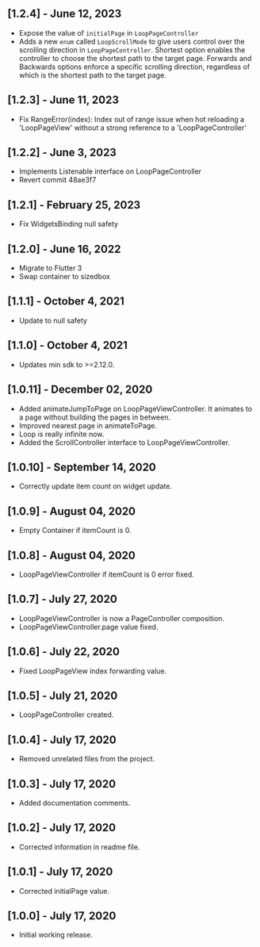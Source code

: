 ## [1.2.4] - June 12, 2023

* Expose the value of `initialPage` in `LoopPageController`
* Adds a new `enum` called `LoopScrollMode` to give users control over the scrolling direction in `LoopPageController`. Shortest option enables the controller to choose the shortest path to the target page. Forwards and Backwards options enforce a specific scrolling direction, regardless of which is the shortest path to the target page.

## [1.2.3] - June 11, 2023

* Fix RangeError(index): Index out of range issue when hot reloading a 'LoopPageView' without a strong reference to a 'LoopPageController'

## [1.2.2] - June 3, 2023

* Implements Listenable interface on LoopPageController
* Revert commit 48ae3f7

## [1.2.1] - February 25, 2023

* Fix WidgetsBinding null safety

## [1.2.0] - June 16, 2022

* Migrate to Flutter 3
* Swap container to sizedbox

## [1.1.1] - October 4, 2021

* Update to null safety

## [1.1.0] - October 4, 2021

* Updates min sdk to >=2.12.0.

## [1.0.11] - December 02, 2020

* Added animateJumpToPage on LoopPageViewController. It animates to a page without building the pages in between.
* Improved nearest page in animateToPage.
* Loop is really infinite now.
* Added the ScrollController interface to LoopPageViewController.

## [1.0.10] - September 14, 2020

* Correctly update item count on widget update.

## [1.0.9] - August 04, 2020

* Empty Container if itemCount is 0.

## [1.0.8] - August 04, 2020

* LoopPageViewController if itemCount is 0 error fixed.

## [1.0.7] - July 27, 2020

* LoopPageViewController is now a PageController composition.
* LoopPageViewController.page value fixed.

## [1.0.6] - July 22, 2020

* Fixed LoopPageView index forwarding value.

## [1.0.5] - July 21, 2020

* LoopPageController created.

## [1.0.4] - July 17, 2020

* Removed unrelated files from the project.

## [1.0.3] - July 17, 2020

* Added documentation comments.

## [1.0.2] - July 17, 2020

* Corrected information in readme file.

## [1.0.1] - July 17, 2020

* Corrected initialPage value.

## [1.0.0] - July 17, 2020

* Initial working release.
